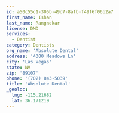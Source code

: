 ```yaml
---
id: a50c55c1-305b-49d7-8afb-f49f6f06b2a7
first_name: Ishan
last_name: Rangnekar
license: DMD
services:
  - Dentist
category: Dentists
org_name: 'Absolute Dental'
address: '4300 Meadows Ln'
city: 'Las Vegas'
state: NV
zip: '89107'
phone: '(702) 843-5039'
title: 'Absolute Dental'
_geoloc:
  lng: -115.21682
  lat: 36.171219
---
```

